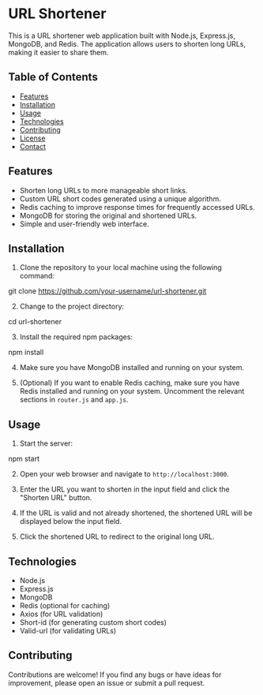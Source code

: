 # URL Shortener

This is a URL shortener web application built with Node.js, Express.js, MongoDB, and Redis. The application allows users to shorten long URLs, making it easier to share them.

## Table of Contents

- [Features](#features)
- [Installation](#installation)
- [Usage](#usage)
- [Technologies](#technologies)
- [Contributing](#contributing)
- [License](#license)
- [Contact](#contact)

## Features

- Shorten long URLs to more manageable short links.
- Custom URL short codes generated using a unique algorithm.
- Redis caching to improve response times for frequently accessed URLs.
- MongoDB for storing the original and shortened URLs.
- Simple and user-friendly web interface.

## Installation

1. Clone the repository to your local machine using the following command:

git clone https://github.com/your-username/url-shortener.git

2. Change to the project directory:

cd url-shortener

3. Install the required npm packages:

npm install

4. Make sure you have MongoDB installed and running on your system.

5. (Optional) If you want to enable Redis caching, make sure you have Redis installed and running on your system. Uncomment the relevant sections in `router.js` and `app.js`.

## Usage

1. Start the server:

npm start

2. Open your web browser and navigate to `http://localhost:3000`.

3. Enter the URL you want to shorten in the input field and click the "Shorten URL" button.

4. If the URL is valid and not already shortened, the shortened URL will be displayed below the input field.

5. Click the shortened URL to redirect to the original long URL.

## Technologies

- Node.js
- Express.js
- MongoDB
- Redis (optional for caching)
- Axios (for URL validation)
- Short-id (for generating custom short codes)
- Valid-url (for validating URLs)

## Contributing

Contributions are welcome! If you find any bugs or have ideas for improvement, please open an issue or submit a pull request.
